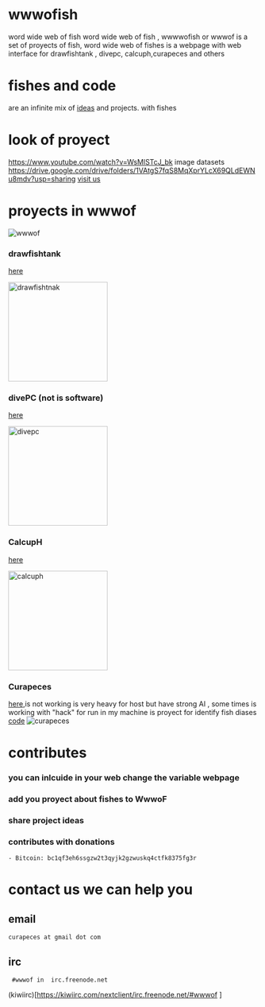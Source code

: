 # wwwofish
word wide web of fish
word wide web of fish , wwwwofish or  wwwof is a set of proyects of fish,
word wide web of fishes is a webpage with web interface for drawfishtank , divepc, calcuph,curapeces and others 

# fishes and code 
are an infinite mix of [ideas](https://jero98772.pythonanywhere.com/wwwof/fishproyectsEN.html ) and projects. with fishes

# look of proyect
https://www.youtube.com/watch?v=WsMlSTcJ_bk
image datasets
https://drive.google.com/drive/folders/1VAtgS7fqS8MqXprYLcX69QLdEWNu8mdv?usp=sharing
[visit us](https://jero98772.pythonanywhere.com/wwwof/ )

# proyects in wwwof
![wwwof](http://wiki.unloquer.org/_media/personas/jero98772/hackerpezpezcamisa.png)
### drawfishtank
[here](https://jero98772.pythonanywhere.com/wwwof/drawFISHTANK.html)

<img src="http://wiki.unloquer.org/_media/personas/jero98772/2021-02-24-145222_225x175_scrot.png" alt="drawfishtnak" width="200" height="200"/>

### divePC (not is software)
[here](https://jero98772.pythonanywhere.com/wwwof/divePC.html)

<img src="http://wiki.unloquer.org/_media/personas/jero98772/divepc2.png" alt="divepc" width="200" height="200"/>

### CalcupH 
[here](https://jero98772.pythonanywhere.com/wwwof/calcupH.html)

<img src="http://wiki.unloquer.org/_media/personas/jero98772/calcuph.png" alt="calcuph" width="200" height="200"/>

### Curapeces
[here](https://jero98772.pythonanywhere.com/wwwof/curapeces.html),is not working is very heavy for host but have strong AI , some times is working with "hack" for run in my machine is proyect for identify fish diases [code](https://github.com/jero98772/curapeces)
![curapeces](http://wiki.unloquer.org/_media/personas/jero98772/curapeces.png)
# contributes
### you can inlcuide in your web change the variable webpage
### add you proyect about fishes to WwwoF 
### share project ideas
### contributes with donations
	
	- Bitcoin: bc1qf3eh6ssgzw2t3qyjk2gzwuskq4ctfk8375fg3r

# contact us we can help you
## email 
    curapeces at gmail dot com  
## irc
     #wwwof in  irc.freenode.net
(kiwiirc)[https://kiwiirc.com/nextclient/irc.freenode.net/#wwwof ]